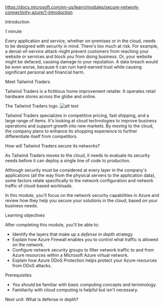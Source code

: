 https://docs.microsoft.com/en-us/learn/modules/secure-network-connectivity-azure/1-introduction


Introduction

1 minute

Every application and service, whether on-premises or in the cloud, needs to be designed with security in mind. There's too much at risk. For example, a denial-of-service attack might prevent customers from reaching your website or services and block you from doing business. Or, your website might be defaced, causing damage to your reputation. A data breach would be even worse, because it can ruin hard-earned trust while causing significant personal and financial harm.


Meet Tailwind Traders

Tailwind Traders is a fictitious home improvement retailer. It operates retail hardware stores across the globe and online.

The Tailwind Traders logo.
![alt text](https://docs.microsoft.com/en-us/learn/azure-fundamentals/shared/media/tailwind-traders-logo.png)

Tailwind Traders specializes in competitive pricing, fast shipping, and a large range of items. It's looking at cloud technologies to improve business operations and support growth into new markets. By moving to the cloud, the company plans to enhance its shopping experience to further differentiate itself from competitors.


How will Tailwind Traders secure its networks?

As Tailwind Traders moves to the cloud, it needs to evaluate its security needs before it can deploy a single line of code to production.

Although security must be considered at every layer in the company's applications (all the way from the physical servers to the application data), some factors relate specifically to the network configuration and network traffic of cloud-based workloads.

In this module, you'll focus on the network security capabilities in Azure and review how they help you secure your solutions in the cloud, based on your business needs.


Learning objectives

After completing this module, you'll be able to:
* Identify the layers that make up a <em>defense in depth</em> strategy.
* Explain how Azure Firewall enables you to control what traffic is allowed on the network.
* Configure network security groups to filter network traffic to and from Azure resources within a Microsoft Azure virtual network.
* Explain how Azure DDoS Protection helps protect your Azure resources from DDoS attacks.


Prerequisites
* You should be familiar with basic computing concepts and terminology.
* Familiarity with cloud computing is helpful but isn't necessary.


Next unit: What is defense in depth?
